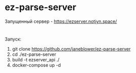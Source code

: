 # ez-parse-server
Запущенный сервер - https://ezserver.notjyn.space/

#
Запуск:
1) git clone https://github.com/janeblower/ez-parse-server
2) cd ./ez-parse-server
3) build -t ezserver_api	./
4) docker-compose up -d

